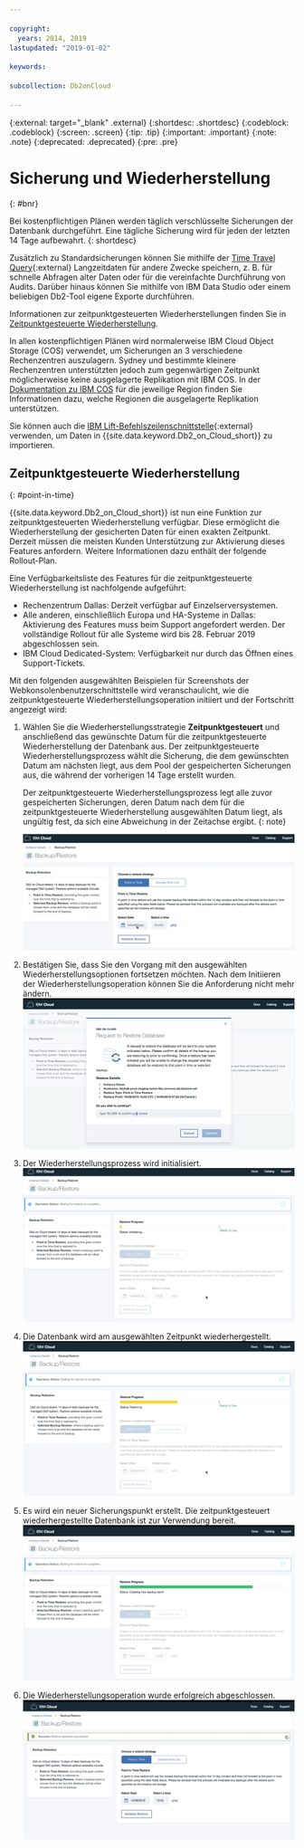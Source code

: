 ```yaml
---

copyright:
  years: 2014, 2019
lastupdated: "2019-01-02"

keywords: 

subcollection: Db2onCloud

---
```


<!-- Attribute definitions --> 
{:external: target="_blank" .external}
{:shortdesc: .shortdesc}
{:codeblock: .codeblock}
{:screen: .screen}
{:tip: .tip}
{:important: .important}
{:note: .note}
{:deprecated: .deprecated}
{:pre: .pre}

# Sicherung und Wiederherstellung
{: #bnr}

Bei kostenpflichtigen Plänen werden täglich verschlüsselte Sicherungen der Datenbank durchgeführt. Eine tägliche Sicherung wird für jeden der letzten 14 Tage aufbewahrt.
{: shortdesc}

Zusätzlich zu Standardsicherungen können Sie mithilfe der [Time Travel Query](https://developer.ibm.com/answers/questions/426878/how-do-i-use-time-travel-query-in-db2-or-db2-on-cl.html){:external} Langzeitdaten für andere Zwecke speichern, z. B. für schnelle Abfragen alter Daten oder für die vereinfachte Durchführung von Audits. Darüber hinaus können Sie mithilfe von IBM Data Studio oder einem beliebigen Db2-Tool eigene Exporte durchführen.
 
Informationen zur zeitpunktgesteuerten Wiederherstellungen finden Sie in [Zeitpunktgesteuerte Wiederherstellung](#point-in-time).

In allen kostenpflichtigen Plänen wird normalerweise IBM Cloud Object Storage (COS) verwendet, um Sicherungen an 3 verschiedene Rechenzentren auszulagern. Sydney und bestimmte kleinere Rechenzentren unterstützten jedoch zum gegenwärtigen Zeitpunkt möglicherweise keine ausgelagerte Replikation mit IBM COS. In der [Dokumentation zu IBM COS](/docs/services/cloud-object-storage/basics?topic=cloud-object-storage-endpoints#endpoints) für die jeweilige Region finden Sie Informationen dazu, welche Regionen die ausgelagerte Replikation unterstützen.

Sie können auch die [IBM Lift-Befehlszeilenschnittstelle](https://www.lift-cli.cloud.ibm.com/){:external} verwenden, um Daten in {{site.data.keyword.Db2_on_Cloud_short}} zu importieren.

## Zeitpunktgesteuerte Wiederherstellung
{: #point-in-time}

{{site.data.keyword.Db2_on_Cloud_short}} ist nun eine Funktion zur zeitpunktgesteuerten Wiederherstellung verfügbar. Diese ermöglicht die Wiederherstellung der gesicherten Daten für einen exakten Zeitpunkt. Derzeit müssen die meisten Kunden Unterstützung zur Aktivierung dieses Features anfordern. Weitere Informationen dazu enthält der folgende Rollout-Plan.

Eine Verfügbarkeitsliste des Features für die zeitpunktgesteuerte Wiederherstellung ist nachfolgende aufgeführt:
- Rechenzentrum Dallas: Derzeit verfügbar auf Einzelserversystemen.
- Alle anderen, einschließlich Europa und HA-Systeme in Dallas: Aktivierung des Features muss beim Support angefordert werden. Der vollständige Rollout für alle Systeme wird bis 28. Februar 2019 abgeschlossen sein.
- IBM Cloud Dedicated-System: Verfügbarkeit nur durch das Öffnen eines Support-Tickets.

Mit den folgenden ausgewählten Beispielen für Screenshots der Webkonsolenbenutzerschnittstelle wird veranschaulicht, wie die zeitpunktgesteuerte Wiederherstellungsoperation initiiert und der Fortschritt angezeigt wird:

1. Wählen Sie die Wiederherstellungsstrategie **Zeitpunktgesteuert** und anschließend das gewünschte Datum für die zeitpunktgesteuerte Wiederherstellung der Datenbank aus. Der zeitpunktgesteuerte Wiederherstellungsprozess wählt die Sicherung, die dem gewünschten Datum am nächsten liegt, aus dem Pool der gespeicherten Sicherungen aus, die während der vorherigen 14 Tage erstellt wurden. 

   Der zeitpunktgesteuerte Wiederherstellungsprozess legt alle zuvor gespeicherten Sicherungen, deren Datum nach dem für die zeitpunktgesteuerte Wiederherstellung ausgewählten Datum liegt, als ungültig fest, da sich eine Abweichung in der Zeitachse ergibt.
   {: note}

   ![Ansicht der hervorgehobenen Auswahl der Strategie zur punktuellen Wiederherstellung](images/pit_restore_1.png "Konsolenseite zur Sicherung und Wiederherstellung")

2. Bestätigen Sie, dass Sie den Vorgang mit den ausgewählten Wiederherstellungsoptionen fortsetzen möchten. Nach dem Initiieren der Wiederherstellungsoperation können Sie die Anforderung nicht mehr ändern.  
![Ansicht des Bestätigungsdialogs zur punktuellen Wiederherstellung](images/pit_restore_2.png "Bestätigungsdialog")

3. Der Wiederherstellungsprozess wird initialisiert.
![Ansicht der Initialisierung einer punktuellen Wiederherstellung](images/pit_restore_3.png "Initialisierung einer punktuellen Wiederherstellung")

4. Die Datenbank wird am ausgewählten Zeitpunkt wiederhergestellt.
![Ansicht des Fortschritts der punktuellen Wiederherstellung](images/pit_restore_4.png "Fortschritt der Wiederherstellung")

5. Es wird ein neuer Sicherungspunkt erstellt. Die zeitpunktgesteuert wiederhergestellte Datenbank ist zur Verwendung bereit.
![Ansicht der Erstellung eines Backup-Punkts](images/pit_restore_5.png "Erstellung eines Backup-Punkts")

6. Die Wiederherstellungsoperation wurde erfolgreich abgeschlossen.
![Ansicht des erfolgreichen Abschlusses der Wiederherstellung](images/pit_restore_6.png "Erfolgreicher Abschluss")

